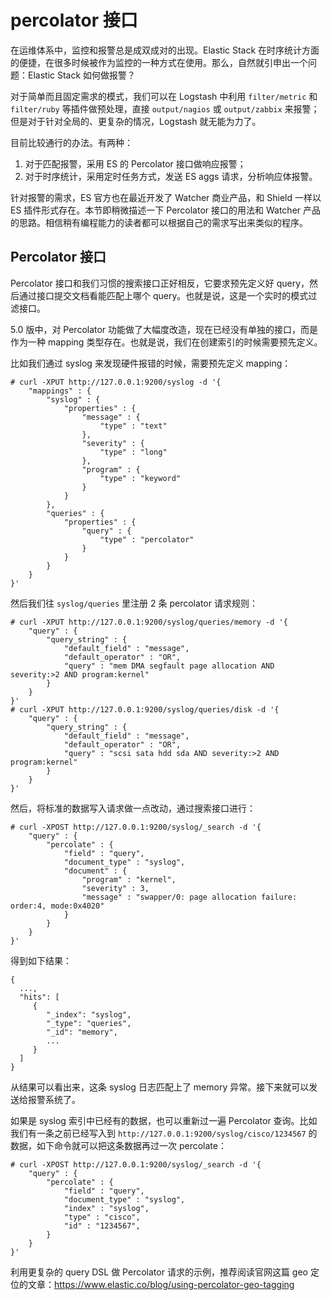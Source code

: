 # percolator 接口

在运维体系中，监控和报警总是成双成对的出现。Elastic Stack 在时序统计方面的便捷，在很多时候被作为监控的一种方式在使用。那么，自然就引申出一个问题：Elastic Stack 如何做报警？

对于简单而且固定需求的模式，我们可以在 Logstash 中利用 `filter/metric` 和 `filter/ruby` 等插件做预处理，直接 `output/nagios` 或 `output/zabbix` 来报警；但是对于针对全局的、更复杂的情况，Logstash 就无能为力了。

目前比较通行的办法。有两种：

1. 对于匹配报警，采用 ES 的 Percolator 接口做响应报警；
2. 对于时序统计，采用定时任务方式，发送 ES aggs 请求，分析响应体报警。

针对报警的需求，ES 官方也在最近开发了 Watcher 商业产品，和 Shield 一样以 ES 插件形式存在。本节即稍微描述一下 Percolator 接口的用法和 Watcher 产品的思路。相信稍有编程能力的读者都可以根据自己的需求写出来类似的程序。

## Percolator 接口

Percolator 接口和我们习惯的搜索接口正好相反，它要求预先定义好 query，然后通过接口提交文档看能匹配上哪个 query。也就是说，这是一个实时的模式过滤接口。

5.0 版中，对 Percolator 功能做了大幅度改造，现在已经没有单独的接口，而是作为一种 mapping 类型存在。也就是说，我们在创建索引的时候需要预先定义。

比如我们通过 syslog 来发现硬件报错的时候，需要预先定义 mapping：

```
# curl -XPUT http://127.0.0.1:9200/syslog -d '{
    "mappings" : {
        "syslog" : {
            "properties" : {
                "message" : {
                    "type" : "text"
                },
                "severity" : {
                    "type" : "long"
                },
                "program" : {
                    "type" : "keyword"
                }
            }
        },
        "queries" : {
            "properties" : {
                "query" : {
                    "type" : "percolator"
                }
            }
        }
    }
}'
```

然后我们往 `syslog/queries` 里注册 2 条 percolator 请求规则：

```
# curl -XPUT http://127.0.0.1:9200/syslog/queries/memory -d '{
    "query" : {
        "query_string" : {
            "default_field" : "message",
            "default_operator" : "OR",
            "query" : "mem DMA segfault page allocation AND severity:>2 AND program:kernel"
        }
    }
}'
# curl -XPUT http://127.0.0.1:9200/syslog/queries/disk -d '{
    "query" : {
        "query_string" : {
            "default_field" : "message",
            "default_operator" : "OR",
            "query" : "scsi sata hdd sda AND severity:>2 AND program:kernel"
        }
    }
}'
```

然后，将标准的数据写入请求做一点改动，通过搜索接口进行：

```
# curl -XPOST http://127.0.0.1:9200/syslog/_search -d '{
    "query" : {
        "percolate" : {
            "field" : "query",
            "document_type" : "syslog",
            "document" : {
                "program" : "kernel",
                "severity" : 3,
                "message" : "swapper/0: page allocation failure: order:4, mode:0x4020"
            }
        }
    }
}'
```

得到如下结果：

```
{
  ...,
  "hits": [
     {
        "_index": "syslog",
        "_type": "queries",
        "_id": "memory",
        ...
     }
  ]
}
```

从结果可以看出来，这条 syslog 日志匹配上了 memory 异常。接下来就可以发送给报警系统了。

如果是 syslog 索引中已经有的数据，也可以重新过一遍 Percolator 查询。比如我们有一条之前已经写入到 `http://127.0.0.1:9200/syslog/cisco/1234567` 的数据，如下命令就可以把这条数据再过一次 percolate：

```
# curl -XPOST http://127.0.0.1:9200/syslog/_search -d '{
    "query" : {
        "percolate" : {
            "field" : "query",
            "document_type" : "syslog",
            "index" : "syslog",
            "type" : "cisco",
            "id" : "1234567",
        }
    }
}'
```

利用更复杂的 query DSL 做 Percolator 请求的示例，推荐阅读官网这篇 geo 定位的文章：<https://www.elastic.co/blog/using-percolator-geo-tagging>

